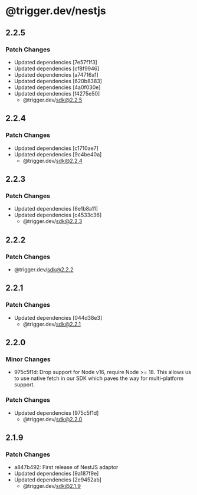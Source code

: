 # @trigger.dev/nestjs

## 2.2.5

### Patch Changes

- Updated dependencies [7e57f1f3]
- Updated dependencies [cf8f9946]
- Updated dependencies [a74716a1]
- Updated dependencies [620b8383]
- Updated dependencies [4a0f030e]
- Updated dependencies [f4275e50]
  - @trigger.dev/sdk@2.2.5

## 2.2.4

### Patch Changes

- Updated dependencies [c1710ae7]
- Updated dependencies [9c4be40a]
  - @trigger.dev/sdk@2.2.4

## 2.2.3

### Patch Changes

- Updated dependencies [6e1b8a11]
- Updated dependencies [c4533c36]
  - @trigger.dev/sdk@2.2.3

## 2.2.2

### Patch Changes

- @trigger.dev/sdk@2.2.2

## 2.2.1

### Patch Changes

- Updated dependencies [044d38e3]
  - @trigger.dev/sdk@2.2.1

## 2.2.0

### Minor Changes

- 975c5f1d: Drop support for Node v16, require Node >= 18. This allows us to use native fetch in our SDK which paves the way for multi-platform support.

### Patch Changes

- Updated dependencies [975c5f1d]
  - @trigger.dev/sdk@2.2.0

## 2.1.9

### Patch Changes

- a847b492: First release of NestJS adaptor
- Updated dependencies [9a187f9e]
- Updated dependencies [2e9452ab]
  - @trigger.dev/sdk@2.1.9

